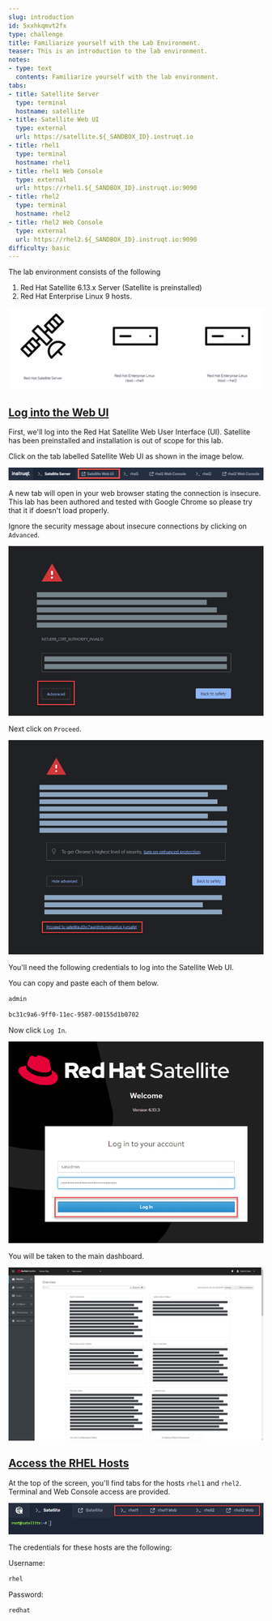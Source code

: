 ```yaml
---
slug: introduction
id: 5xxhkqmvt2fx
type: challenge
title: Familiarize yourself with the Lab Environment.
teaser: This is an introduction to the lab environment.
notes:
- type: text
  contents: Familiarize yourself with the lab environment.
tabs:
- title: Satellite Server
  type: terminal
  hostname: satellite
- title: Satellite Web UI
  type: external
  url: https://satellite.${_SANDBOX_ID}.instruqt.io
- title: rhel1
  type: terminal
  hostname: rhel1
- title: rhel1 Web Console
  type: external
  url: https://rhel1.${_SANDBOX_ID}.instruqt.io:9090
- title: rhel2
  type: terminal
  hostname: rhel2
- title: rhel2 Web Console
  type: external
  url: https://rhel2.${_SANDBOX_ID}.instruqt.io:9090
difficulty: basic
---
```

<!-- markdownlint-disable MD033 -->
The lab environment consists of the following

1) Red Hat Satellite 6.13.x Server (Satellite is preinstalled)
2) Red Hat Enterprise Linux 9 hosts.

<a href="#1">
 <img alt="An example image" src="../assets/satellite-basics-environment.png" />
</a>

<a href="#" class="lightbox" id="1">
 <img alt="An example image" src="../assets/satellite-basics-environment.png" />
</a>

## <ins>Log into the Web UI</ins>

First, we'll log into the Red Hat Satellite Web User Interface (UI). Satellite has been preinstalled and installation is out of scope for this lab.

Click on the tab labelled Satellite Web UI as shown in the image below.

<a href="#2">
 <img alt="An example image" src="../assets/satellite-tab.png" />
</a>

<a href="#" class="lightbox" id="2">
 <img alt="An example image" src="../assets/satellite-tab.png" />
</a>

A new tab will open in your web browser stating the connection is insecure. This lab has been authored and tested with Google Chrome so please try that it if doesn't load properly.

Ignore the security message about insecure connections by clicking on `Advanced`.

<a href="#3">
 <img alt="An example image" src="../assets/insecure-warning.png" />
</a>

<a href="#" class="lightbox" id="3">
 <img alt="An example image" src="../assets/insecure-warning.png" />
</a>

Next click on `Proceed`.

<a href="#4">
 <img alt="An example image" src="../assets/proceed.png" />
</a>

<a href="#" class="lightbox" id="4">
 <img alt="An example image" src="../assets/proceed.png" />
</a>

You'll need the following credentials to log into the Satellite Web UI.

You can copy and paste each of them below.

```bash
admin
```

```bash
bc31c9a6-9ff0-11ec-9587-00155d1b0702
```

Now click `Log In`.

<a href="#5">
 <img alt="An example image" src="../assets/webuilogin.png" />
</a>

<a href="#" class="lightbox" id="5">
 <img alt="An example image" src="../assets/webuilogin.png" />
</a>

You will be taken to the main dashboard.

<a href="#6">
 <img alt="An example image" src="../assets/main-menu.png" />
</a>

<a href="#" class="lightbox" id="6">
 <img alt="An example image" src="../assets/main-menu.png" />
</a>

## <ins>Access the RHEL Hosts</ins>

At the top of the screen, you'll find tabs for the hosts `rhel1` and `rhel2`. Terminal and Web Console access are provided.

<a href="#7">
 <img alt="An example image" src="../assets/hosts-tabs.png" />
</a>

<a href="#" class="lightbox" id="7">
 <img alt="An example image" src="../assets/hosts-tabs.png" />
</a>

The credentials for these hosts are the following:

Username:

```bash
rhel
```

Password:

```bash
redhat
```

<style>
.lightbox {
  display: none;
  position: fixed;
  justify-content: center;
  align-items: center;
  z-index: 999;
  top: 0;
  left: 0;
  right: 0;
  bottom: 0;
  padding: 1rem;
  background: rgba(0, 0, 0, 0.8);
}

.lightbox:target {
  display: flex;
}

.lightbox img {
  max-height: 100%;
}
</style>
